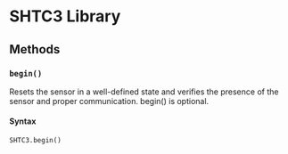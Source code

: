 # SHTC3 Library

## Methods

### `begin()`

Resets the sensor in a well-defined state and verifies the presence of the
sensor and proper communication. begin() is optional.

#### Syntax

``` arduino
SHTC3.begin()
```

